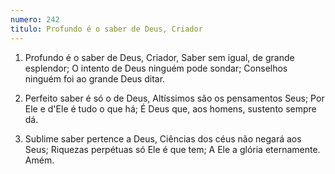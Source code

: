 ```yaml
---
numero: 242
titulo: Profundo é o saber de Deus, Criador
---
```

1. Profundo é o saber de Deus, Criador,
Saber sem igual, de grande esplendor;
O intento de Deus ninguém pode sondar;
Conselhos ninguém foi ao grande Deus ditar.

2. Perfeito saber é só o de Deus,
Altíssimos são os pensamentos Seus;
Por Ele e d'Ele é tudo o que há;
É Deus que, aos homens, sustento sempre dá.

3. Sublime saber pertence a Deus,
Ciências dos céus não negará aos Seus;
Riquezas perpétuas só Ele é que tem;
A Ele a glória eternamente. Amém.
